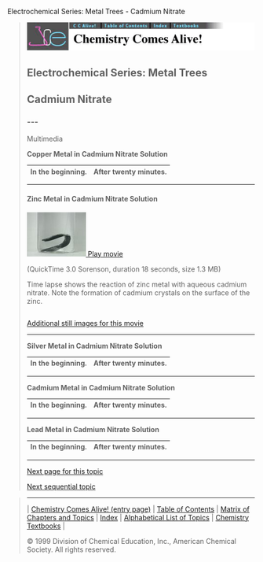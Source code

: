 





 Electrochemical Series: Metal Trees - Cadmium Nitrate
 



> ![Chemistry Comes Alive!](ccahead.gif)
> 
> 
> 
> 
> 
> 
> 
> 
> 
> ## Electrochemical Series: Metal Trees
> 
> 
> 
> 
> 
> ## Cadmium Nitrate
> 
> 
> 
> 
> 
> 
> ### ---
> 
> 
>  Multimedia
> 
> 
> 
> **Copper Metal in Cadmium Nitrate Solution** 
> 
> 
> 
> 
> 
> 
> 
> | In the beginning. | After twenty minutes. |
> | --- | --- |
> 
> 
> 
> 
> 
> ---
> 
> 
> #### Zinc Metal in Cadmium Nitrate Solution
> 
> 
> 
> 
> 
> [![](0.JPG)
>  Play movie](../../MVHTM/TREES/TREE13.HTM) 
> 
> 
> 
>  (QuickTime 3.0 Sorenson, duration 18 seconds, size 1.3 MB)
>  
> 
> 
> 
>  Time lapse shows the reaction of zinc metal with aqueous cadmium nitrate. Note the formation of cadmium crystals on the surface of the zinc.
>  
> 
> 
> 
> 
> 
> 
> 
> |  |  |  |  |
> | --- | --- | --- | --- |
> 
> 
> 
> 
> 
> 
> [Additional still images
for this movie](../../STHTM/TREES/TREE13.HTM) 
> 
> 
> 
> 
> 
> ---
> 
> 
> 
> **Silver Metal in Cadmium Nitrate Solution** 
> 
> 
> 
> 
> 
> 
> 
> | In the beginning. | After twenty minutes. |
> | --- | --- |
> 
> 
> 
> 
> 
> ---
> 
> 
> **Cadmium Metal in Cadmium Nitrate Solution** 
> 
> 
> 
> 
> 
> 
> 
> | In the beginning. | After twenty minutes. |
> | --- | --- |
> 
> 
> 
> 
> 
> ---
> 
> 
> **Lead Metal in Cadmium Nitrate Solution** 
> 
> 
> 
> 
> 
> 
> 
> | In the beginning. | After twenty minutes. |
> | --- | --- |
> 
> 
> 
> 
> 
> ---
> 
> 
> 
> 
> 
> 
> 
> 
> [Next page for this topic](../../MAIN/TREES/PAGE6PB.HTM) 
> 
> 
> 
> 
> 
> 
> [Next sequential topic](../../MAIN/ELECSOL/PAGE1.HTM)



> ---
> 
> 
>  |
>  [Chemistry Comes Alive! (entry page)](../../INDEX.HTM) 
>  |
>  [Table of Contents](../../CONTENTS.HTM) 
>  |
>  [Matrix of Chapters and Topics](../../MATRIX.HTM) 
>  |
>  [Index](../../WORDS.HTM) 
>  |
>  [Alphabetical List of Topics](../../ALPHATOP.HTM) 
>  |
>  [Chemistry Textbooks](../../BOOKS.HTM) 
>  |
>  
>  © 1999 Division of Chemical Education, Inc.,
American Chemical Society. All rights reserved.





